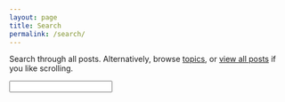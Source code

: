 ```yaml
---
layout: page
title: Search
permalink: /search/
---
```


<p>Search through all posts. Alternatively, browse <a href="{{ "/topics" | relative_url }}">topics</a>, or <a href="{{ "/all" | relative_url }}">view all posts</a> if you like scrolling.</p>

<!-- Html Elements for Search -->
<div id="search-container">
<input type="text" id="search-input">
<ol id="results-container"></ol>
</div>

<!-- Script pointing to search-script.js -->
<script src="js/search.js" type="text/javascript"></script>

<!-- Configuration -->
<script type="text/javascript">
SimpleJekyllSearch({
  searchInput: document.getElementById('search-input'),
  resultsContainer: document.getElementById('results-container'),
  json: '/search.json',
  searchResultTemplate: '<li><a href="{url}" title="{title}">{title}</a> &middot; {tags}</li>',
  noResultsText: 'No results found.',
  limit: 100,
  fuzzy: false,
  exclude: ['Welcome']
})
</script>
